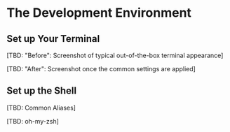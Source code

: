 # The Development Environment


## Set up Your Terminal

[TBD: "Before": Screenshot of typical out-of-the-box terminal appearance]


[TBD: "After": Screenshot once the common settings are applied]


## Set up the Shell

[TBD: Common Aliases]

[TBD: oh-my-zsh]

